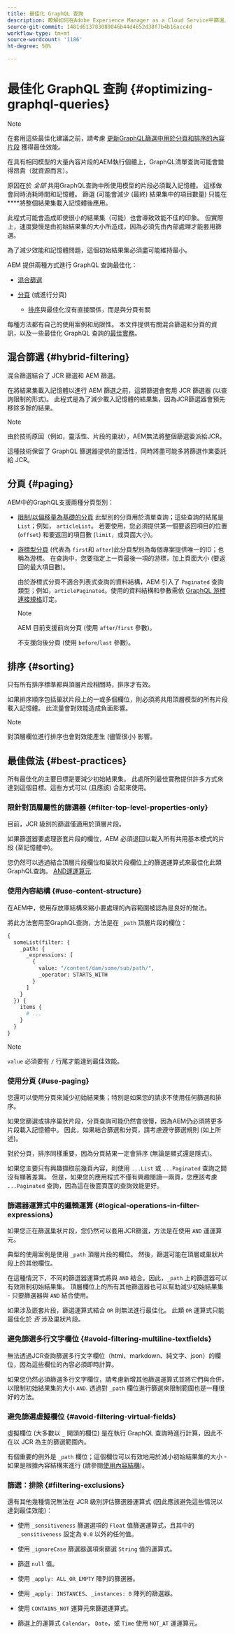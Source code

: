 ```yaml
---
title: 最佳化 GraphQL 查詢
description: 瞭解如何在Adobe Experience Manager as a Cloud Service中篩選、分頁和排序內容片段時最佳化GraphQL查詢，以進行Headless內容傳送。
source-git-commit: 1481d613783089046b44d4652d38f7b4b16acc4d
workflow-type: tm+mt
source-wordcount: '1186'
ht-degree: 58%

---
```



# 最佳化 GraphQL 查詢 {#optimizing-graphql-queries}

>[!NOTE]
>
>在套用這些最佳化建議之前，請考慮 [更新GraphQL篩選中用於分頁和排序的內容片段](/help/sites-developing/headless/graphql-api/graphql-optimized-filtering-content-update.md) 獲得最佳效能。

在具有相同模型的大量內容片段的AEM執行個體上，GraphQL清單查詢可能會變得昂貴（就資源而言）。

原因在於 *全部* 共用GraphQL查詢中所使用模型的片段必須載入記憶體。 這樣做會同時消耗時間和記憶體。 篩選 (可能會減少 (最終) 結果集中的項目數量) 只能在&#x200B;****&#x200B;將整個結果集載入記憶體後應用。

此程式可能會造成即使很小的結果集（可能）也會導致效能不佳的印象。 但實際上，速度變慢是由初始結果集的大小所造成，因為必須先由內部處理才能套用篩選。

為了減少效能和記憶體問題，這個初始結果集必須盡可能維持最小。

AEM 提供兩種方式進行 GraphQL 查詢最佳化：

* [混合篩選](#hybrid-filtering)
* [分頁](#paging) (或進行分頁)

   * [排序](#sorting)與最佳化沒有直接關係，而是與分頁有關

每種方法都有自己的使用案例和局限性。 本文件提供有關混合篩選和分頁的資訊，以及一些最佳化 GraphQL 查詢的[最佳實務](#best-practices)。

## 混合篩選 {#hybrid-filtering}

混合篩選結合了 JCR 篩選和 AEM 篩選。

在將結果集載入記憶體以進行 AEM 篩選之前，這類篩選會套用 JCR 篩選器 (以查詢限制的形式)。 此程式是為了減少載入記憶體的結果集，因為JCR篩選器會預先移除多餘的結果。

>[!NOTE]
>
>由於技術原因（例如，靈活性、片段的巢狀），AEM無法將整個篩選委派給JCR。

這種技術保留了 GraphQL 篩選器提供的靈活性，同時將盡可能多將篩選作業委託給 JCR。

## 分頁 {#paging}

AEM中的GraphQL支援兩種分頁型別：

* [限制/以偏移量為基礎的分頁](/help/sites-developing/headless/graphql-api/graphql-api-content-fragments.md#list-offset-limit)
此型別的分頁用於清單查詢；這些查詢的結尾是 
`List`；例如， `articleList`。
若要使用，您必須提供第一個要返回項目的位置 (`offset`) 和要返回的項目數 (`limit`，或頁面大小)。

* [游標型分頁](/help/sites-developing/headless/graphql-api/graphql-api-content-fragments.md#paginated-first-after) (代表為 `first`和 `after`)此分頁型別為每個專案提供唯一的ID；也稱為游標。
在查詢中，您要指定上一頁最後一項的游標，加上頁面大小 (要返回的最大項目數)。

   由於游標式分頁不適合列表式查詢的資料結構，AEM 引入了 `Paginated` 查詢類型；例如，`articlePaginated`。使用的資料結構和參數需依 [GraphQL 游標連接規格](https://relay.dev/graphql/connections.htm)訂定。

   >[!NOTE]
   >
   >AEM 目前支援前向分頁 (使用 `after`/`first` 參數)。
   >
   >不支援向後分頁 (使用 `before`/`last` 參數)。

## 排序 {#sorting}

只有所有排序標準都與頂層片段相關時，排序才有效。

如果排序順序包括巢狀片段上的一或多個欄位，則必須將共用頂層模型的所有片段載入記憶體。 此流量會對效能造成負面影響。

>[!NOTE]
>
>對頂層欄位進行排序也會對效能產生 (儘管很小) 影響。

## 最佳做法 {#best-practices}

所有最佳化的主要目標是要減少初始結果集。 此處所列最佳實務提供許多方式來達到這個目標。這些方式可以 (且應該) 合起來使用。

### 限針對頂層屬性的篩選器 {#filter-top-level-properties-only}

目前，JCR 級別的篩選僅適用於頂層片段。

如果篩選器要處理嵌套片段的欄位，AEM 必須退回以載入所有共用基本模式的片段 (至記憶體中)。

您仍然可以透過結合頂層片段欄位和巢狀片段欄位上的篩選運算式來最佳化此類GraphQL查詢。 [AND運運算元](#logical-operations-in-filter-expressions).

### 使用內容結構 {#use-content-structure}

在AEM中，使用存放庫結構來縮小要處理的內容範圍被認為是良好的做法。

將此方法套用至GraphQL查詢，方法是在 `_path` 頂層片段的欄位：

```graphql
{
  someList(filter: {
    _path: {
      _expressions: [ 
        {
          value: "/content/dam/some/sub/path/",
          _operator: STARTS_WITH
        }
      ]
    }
  }) {
    items {
      # ...
    }
  }
}
```

>[!NOTE]
>
>`value` 必須要有 `/` 行尾才能達到最佳效能。

### 使用分頁 {#use-paging}

您還可以使用分頁來減少初始結果集；特別是如果您的請求不使用任何篩選和排序。

如果您篩選或排序巢狀片段，分頁查詢可能仍然會很慢，因為AEM仍必須將更多片段載入記憶體中。 因此，如果結合篩選和分頁，請考慮遵守篩選規則 (如上所述)。

對於分頁，排序同樣重要，因為分頁結果一定會排序 (無論是顯式還是隱式)。

如果您主要只有興趣擷取前幾頁內容，則使用 `...List` 或 `...Paginated` 查詢之間沒有顯著差異。 但是，如果您的應用程式不僅有興趣閱讀一兩頁，您應該考慮 `...Paginated` 查詢，因為這在後面頁面的查詢效能更好。

### 篩選器運算式中的邏輯運算 {#logical-operations-in-filter-expressions}

如果您正在篩選巢狀片段，您仍然可以套用JCR篩選，方法是在使用 `AND` 運運算元。

典型的使用案例是使用 `_path` 頂層片段的欄位。 然後，篩選可能在頂層或巢狀片段上的其他欄位。

在這種情況下，不同的篩選器運算式將與 `AND` 結合。因此，`_path` 上的篩選器可以有效限制初始結果集。 頂層欄位上的所有其他篩選器也可以幫助減少初始結果集 - 只要篩選器與 `AND` 結合使用。

如果涉及嵌套片段，篩選運算式結合 `OR` 則無法進行最佳化。 此類 `OR` 運算式只能最佳化於 *否* 涉及巢狀片段。

### 避免篩選多行文字欄位 {#avoid-filtering-multiline-textfields}

無法透過JCR查詢篩選多行文字欄位（html、markdown、純文字、json）的欄位，因為這些欄位的內容必須即時計算。

如果您仍然必須篩選多行文字欄位，請考慮新增其他篩選運算式並將它們與合併，以限制初始結果集的大小 `AND`. 透過對 `_path` 欄位進行篩選來限制範圍也是一種很好的方法。

### 避免篩選虛擬欄位 {#avoid-filtering-virtual-fields}

虛擬欄位 (大多數以 `_` 開頭的欄位) 是在執行 GraphQL 查詢時進行計算，因此不在以 JCR 為主的篩選範圍內。

有個重要的例外是 `_path` 欄位；這個欄位可以有效地用於減小初始結果集的大小 - 如果是根據內容結構來進行 (請參閱[使用內容結構](#use-content-structure))。

### 篩選：排除 {#filtering-exclusions}

還有其他幾種情況無法在 JCR 級別評估篩選器運算式 (因此應該避免這些情況以達到最佳效能)：

* 使用 `_sensitiveness` 篩選選項的 `Float` 值篩選運算式，且其中的 `_sensitiveness` 設定為 `0.0` 以外的任何值。

* 使用 `_ignoreCase` 篩選器選項來篩選 `String` 值的運算式。

* 篩選 `null` 值。

* 使用 `_apply: ALL_OR_EMPTY` 陣列的篩選器。

* 使用 `_apply: INSTANCES`、`_instances: 0` 陣列的篩選器。

* 使用 `CONTAINS_NOT` 運算元來篩選運算式。

* 篩選上的運算式 `Calendar`， `Date`，或 `Time` 使用 `NOT_AT` 運運算元。
